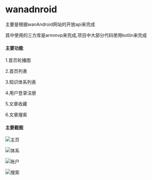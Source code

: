 # wanadnroid

主要是根据wanAndroid网站的开放api来完成

其中使用的三方库是armmvp来完成,项目中大部分代码使用kotlin来完成

#### 主要功能

1.首页轮播图

2.首页列表

3.知识体系列表

4.用户登录注册

5.文章收藏

6.文章搜索

#### 主要截图

![主页](/Users/dongfang/Documents/android_studio_project/wanadnroid/image/Screenshot_1540885372.png)

![体系](/Users/dongfang/Documents/android_studio_project/wanadnroid/image/Screenshot_1540885709.png)



![账户](/Users/dongfang/Documents/android_studio_project/wanadnroid/image/Screenshot_1540885378.png)



![搜索](/Users/dongfang/Documents/android_studio_project/wanadnroid/image/Screenshot_1540885390.png)